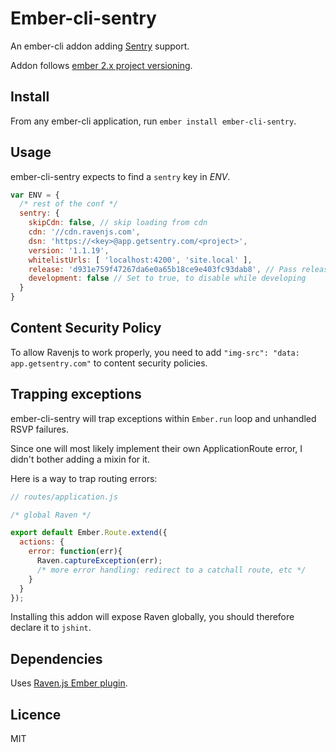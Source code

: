 Ember-cli-sentry
================

An ember-cli addon adding [Sentry](https://www.getsentry.com) support.

Addon follows [ember 2.x project versioning](http://emberjs.com/blog/2015/06/16/ember-project-at-2-0.html).

## Install

From any ember-cli application, run `ember install ember-cli-sentry`.

## Usage

ember-cli-sentry expects to find a `sentry` key in _ENV_.

```javascript
var ENV = {
  /* rest of the conf */
  sentry: {
    skipCdn: false, // skip loading from cdn
    cdn: '//cdn.ravenjs.com',
    dsn: 'https://<key>@app.getsentry.com/<project>',
    version: '1.1.19',
    whitelistUrls: [ 'localhost:4200', 'site.local' ],
    release: 'd931e759f47267da6e0a65b18ce9e403fc93dab8', // Pass release-parameter to Sentry
    development: false // Set to true, to disable while developing
  }
}
```

## Content Security Policy

To allow Ravenjs to work properly, you need to add `"img-src": "data: app.getsentry.com"` to content security policies.

## Trapping exceptions

ember-cli-sentry will trap exceptions within `Ember.run` loop and unhandled RSVP failures.

Since one will most likely implement their own ApplicationRoute error, I didn't bother adding a mixin for it.

Here is a way to trap routing errors:

```javascript
// routes/application.js

/* global Raven */

export default Ember.Route.extend({
  actions: {
    error: function(err){
      Raven.captureException(err);
      /* more error handling: redirect to a catchall route, etc */
    }
  }
});
```

Installing this addon will expose Raven globally, you should therefore declare it to `jshint`.

## Dependencies

Uses [Raven.js Ember plugin](https://github.com/getsentry/raven-js).

## Licence

MIT
